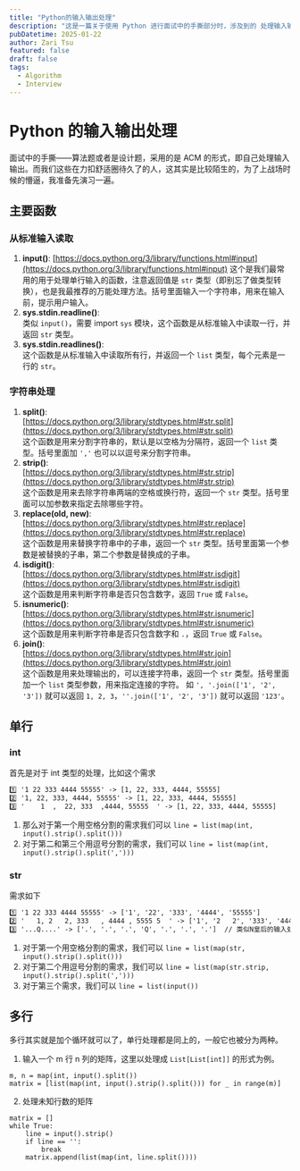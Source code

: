 ```yaml
---
title: "Python的输入输出处理"
description: "这是一篇关于使用 Python 进行面试中的手撕部分时，涉及到的 处理输入输出 的文章。"
pubDatetime: 2025-01-22
author: Zari Tsu
featured: false
draft: false
tags:
  - Algorithm
  - Interview
---
```


# Python 的输入输出处理

面试中的手撕——算法题或者是设计题，采用的是 ACM 的形式，即自己处理输入输出。而我们这些在力扣舒适圈待久了的人，这其实是比较陌生的，为了上战场时候的懵逼，我准备先演习一遍。

## 主要函数

### 从标准输入读取

1. **input()**: 
   [https://docs.python.org/3/library/functions.html#input](https://docs.python.org/3/library/functions.html#input)
    这个是我们最常用的用于处理单行输入的函数，注意返回值是 `str` 类型（即别忘了做类型转换），也是我最推荐的万能处理方法。括号里面输入一个字符串，用来在输入前，提示用户输入。
2. **sys.stdin.readline()**:  
    类似 `input()`，需要 import `sys` 模块，这个函数是从标准输入中读取一行，并返回 `str` 类型。
3. **sys.stdin.readlines()**:  
    这个函数是从标准输入中读取所有行，并返回一个 `list` 类型，每个元素是一行的 `str`。

### 字符串处理

1. **split()**:  
   [https://docs.python.org/3/library/stdtypes.html#str.split](https://docs.python.org/3/library/stdtypes.html#str.split)  
   这个函数是用来分割字符串的，默认是以空格为分隔符，返回一个 `list` 类型。括号里面加 `','` 也可以以逗号来分割字符串。
2. **strip()**:  
   [https://docs.python.org/3/library/stdtypes.html#str.strip](https://docs.python.org/3/library/stdtypes.html#str.strip)  
   这个函数是用来去除字符串两端的空格或换行符，返回一个 `str` 类型。括号里面可以加参数来指定去除哪些字符。
3. **replace(old, new)**:  
   [https://docs.python.org/3/library/stdtypes.html#str.replace](https://docs.python.org/3/library/stdtypes.html#str.replace)  
   这个函数是用来替换字符串中的子串，返回一个 `str` 类型。括号里面第一个参数是被替换的子串，第二个参数是替换成的子串。
4. **isdigit()**:  
   [https://docs.python.org/3/library/stdtypes.html#str.isdigit](https://docs.python.org/3/library/stdtypes.html#str.isdigit)  
   这个函数是用来判断字符串是否只包含数字，返回 `True` 或 `False`。
5. **isnumeric()**:  
   [https://docs.python.org/3/library/stdtypes.html#str.isnumeric](https://docs.python.org/3/library/stdtypes.html#str.isnumeric)  
   这个函数是用来判断字符串是否只包含数字和 `.`，返回 `True` 或 `False`。
6. **join()**:  
   [https://docs.python.org/3/library/stdtypes.html#str.join](https://docs.python.org/3/library/stdtypes.html#str.join)  
   这个函数是用来处理输出的，可以连接字符串，返回一个 `str` 类型。括号里面加一个 `list` 类型参数，用来指定连接的字符。
   如 `', '.join(['1', '2', '3'])` 就可以返回 `1, 2, 3`，`''.join(['1', '2', '3'])` 就可以返回 `'123'`。

## 单行

### int

首先是对于 int 类型的处理，比如这个需求

```txt
1️⃣ '1 22 333 4444 55555' -> [1, 22, 333, 4444, 55555]
2️⃣ '1, 22, 333, 4444, 55555' -> [1, 22, 333, 4444, 55555]
3️⃣ '    1  ,  22, 333  ,4444, 55555  ' -> [1, 22, 333, 4444, 55555]
```

1. 那么对于第一个用空格分割的需求我们可以 `line = list(map(int, input().strip().split()))`
2. 对于第二和第三个用逗号分割的需求，我们可以 `line = list(map(int, input().strip().split(',')))`

### str

需求如下

```txt
1️⃣ '1 22 333 4444 55555' -> ['1', '22', '333', '4444', '55555']
2️⃣ '   1, 2   2, 333   , 4444 , 5555 5  ' -> ['1', '2   2', '333', '4444', '5555 5']
3️⃣ '...Q....' -> ['.', '.', '.', 'Q', '.', '.', '.']  // 类似N皇后的输入处理
```

1. 对于第一个用空格分割的需求，我们可以 `line = list(map(str, input().strip().split()))`
2. 对于第二个用逗号分割的需求，我们可以 `line = list(map(str.strip, input().strip().split(',')))`
3. 对于第三个需求，我们可以 `line = list(input())`

## 多行

多行其实就是加个循环就可以了，单行处理都是同上的，一般它也被分为两种。

1. 输入一个 m 行 n 列的矩阵，这里以处理成 `List[List[int]]` 的形式为例。

```python3
m, n = map(int, input().split())
matrix = [list(map(int, input().strip().split())) for _ in range(m)]
```

2. 处理未知行数的矩阵

```python3
matrix = []
while True:
    line = input().strip()
    if line == '':
        break
    matrix.append(list(map(int, line.split())))
```

